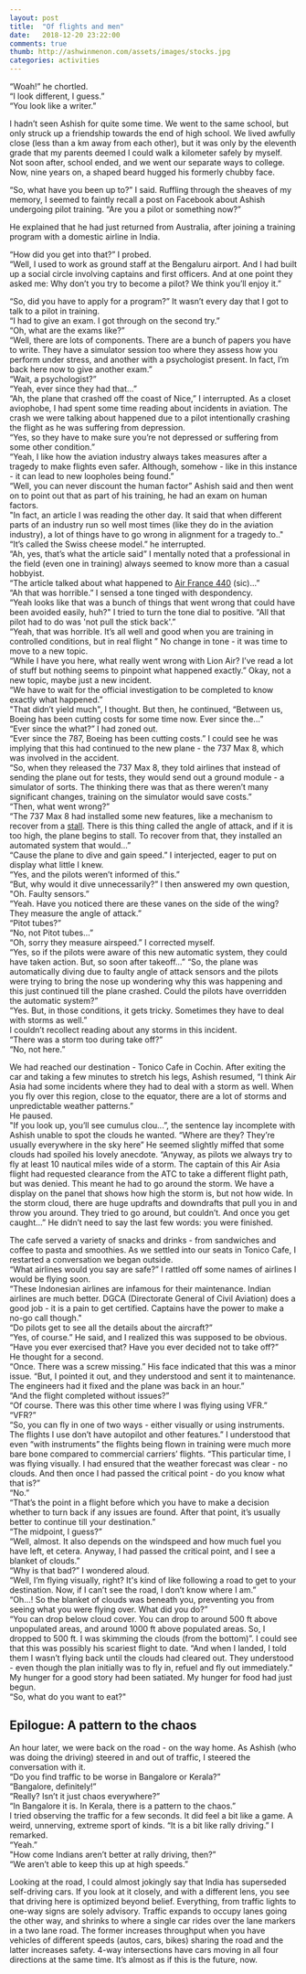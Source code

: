 ```yaml
---
layout: post
title:  "Of flights and men"
date:   2018-12-20 23:22:00
comments: true
thumb: http://ashwinmenon.com/assets/images/stocks.jpg
categories: activities
---
```


“Woah!” he chortled.  
“I look different, I guess.”  
“You look like a writer.” 

I hadn’t seen Ashish for quite some time. We went to the same school, but only struck up a friendship towards the end of high school. We lived awfully close (less than a km away from each other), but it was only by the eleventh grade that my parents deemed I could walk a kilometer safely by myself. Not soon after, school ended, and we went our separate ways to college. Now, nine years on, a shaped beard hugged his formerly chubby face.

“So, what have you been up to?” I said. Ruffling through the sheaves of my memory, I seemed to faintly recall a post on Facebook about Ashish undergoing pilot training. “Are you a pilot or something now?”

He explained that he had just returned from Australia, after joining a training program with a domestic airline in India.

“How did you get into that?” I probed.  
“Well, I used to work as ground staff at the Bengaluru airport. And I had built up a social circle involving captains and first officers. And at one point they asked me: Why don’t you try to become a pilot? We think you’ll enjoy it.”  

“So, did you have to apply for a program?” It wasn’t every day that I got to talk to a pilot in training.  
“I had to give an exam. I got through on the second try.”  
“Oh, what are the exams like?”  
“Well, there are lots of components. There are a bunch of papers you have to write. They have a simulator session too where they assess how you perform under stress, and another with a psychologist present. In fact, I’m back here now to give another exam.”  
“Wait, a psychologist?”  
“Yeah, ever since they had that...”  
“Ah, the plane that crashed off the coast of Nice,” I interrupted. As a closet aviophobe, I had spent some time reading about incidents in aviation. The crash we were talking about happened due to a pilot intentionally crashing the flight as he was suffering from depression.  
“Yes, so they have to make sure you’re not depressed or suffering from some other condition.”  
“Yeah, I like how the aviation industry always takes measures after a tragedy to make flights even safer. Although, somehow - like in this instance - it can lead to new loopholes being found.”  
“Well, you can never discount the human factor” Ashish said and then went on to point out that as part of his training, he had an exam on human factors.  
"In fact, an article I was reading the other day. It said that when different parts of an industry run so well most times (like they do in the aviation industry), a lot of things have to go wrong in alignment for a tragedy to.."  
“It’s called the Swiss cheese model.” he interrupted.  
“Ah, yes, that’s what the article said” I mentally noted that a professional in the field (even one in training) always seemed to know more than a casual hobbyist.  
“The article talked about what happened to [Air France 440](https://www.popularmechanics.com/flight/a3115/what-really-happened-aboard-air-france-447-6611877/) (sic)...”  
“Ah that was horrible.” I sensed a tone tinged with despondency.  
“Yeah looks like that was a bunch of things that went wrong that could have been avoided easily, huh?" I tried to turn the tone dial to positive. “All that pilot had to do was 'not pull the stick back'.”  
“Yeah, that was horrible. It’s all well and good when you are training in controlled conditions, but in real flight
” No change in tone - it was time to move to a new topic.  
“While I have you here, what really went wrong with Lion Air? I’ve read a lot of stuff but nothing seems to pinpoint what happened exactly.” Okay, not a new topic, maybe just a new incident.  
“We have to wait for the official investigation to be completed to know exactly what happened.”  
"That didn’t yield much", I thought. But then, he continued, “Between us, Boeing has been cutting costs for some time now. Ever since the...”  
“Ever since the what?” I had zoned out.  
“Ever since the 787, Boeing has been cutting costs.” I could see he was implying that this had continued to the new plane - the 737 Max 8, which was involved in the accident.  
“So, when they released the 737 Max 8, they told airlines that instead of sending the plane out for tests, they would send out a ground module - a simulator of sorts. The thinking there was that as there weren’t many significant changes, training on the simulator would save costs.”  
“Then, what went wrong?”  
“The 737 Max 8 had installed some new features, like a mechanism to recover from a [stall](https://en.wikipedia.org/wiki/Stall_(flight)). There is this thing called the angle of attack, and if it is too high, the plane begins to stall. To recover from that, they installed an automated system that would...”  
“Cause the plane to dive and gain speed.” I interjected, eager to put on display what little I knew.  
“Yes, and the pilots weren’t informed of this.”  
“But, why would it dive unnecessarily?” I then answered my own question, "Oh. Faulty sensors.”  
“Yeah. Have you noticed there are these vanes on the side of the wing? They measure the angle of attack.”  
“Pitot tubes?”  
“No, not Pitot tubes...”  
“Oh, sorry they measure airspeed.” I corrected myself.  
“Yes, so if the pilots were aware of this new automatic system, they could have taken action. But, so soon after takeoff...”
“So, the plane was automatically diving due to faulty angle of attack sensors and the pilots were trying to bring the nose up wondering why this was happening and this just continued till the plane crashed. Could the pilots have overridden the automatic system?”  
“Yes. But, in those conditions, it gets tricky. Sometimes they have to deal with storms as well.”  
I couldn’t recollect reading about any storms in this incident.  
“There was a storm too during take off?”  
“No, not here.”  

We had reached our destination - Tonico Cafe in Cochin. After exiting the car and taking a few minutes to stretch his legs, Ashish resumed, “I think Air Asia had some incidents where they had to deal with a storm as well. When you fly over this region, close to the equator, there are a lot of storms and unpredictable weather patterns.”  
He paused.  
"If you look up, you’ll see cumulus clou...”, the sentence lay incomplete with Ashish unable to spot the clouds he wanted. “Where are they? They’re usually everywhere in the sky here” He seemed slightly miffed that some clouds had spoiled his lovely anecdote. “Anyway, as pilots we always try to fly at least 10 nautical miles wide of a storm. The captain of this Air Asia flight had requested clearance from the ATC to take a different flight path, but was denied. This meant he had to go around the storm. We have a display on the panel that shows how high the storm is, but not how wide. In the storm cloud, there are huge updrafts and downdrafts that pull you in and throw you around. They tried to go around, but couldn’t. And once you get caught...” He didn’t need to say the last few words: you were finished.  

The cafe served a variety of snacks and drinks - from sandwiches and coffee to pasta and smoothies. As we settled into our seats in Tonico Cafe, I restarted a conversation we began outside.  
“What airlines would you say are safe?” I rattled off some names of airlines I would be flying soon.  
“These Indonesian airlines are infamous for their maintenance. Indian airlines are much better. DGCA (Directorate General of Civil Aviation) does a good job - it is a pain to get certified. Captains have the power to make a no-go call though."  
“Do pilots get to see all the details about the aircraft?”  
“Yes, of course.” He said, and I realized this was supposed to be obvious.  
“Have you ever exercised that? Have you ever decided not to take off?”  
He thought for a second.  
“Once. There was a screw missing.” His face indicated that this was a minor issue. “But, I pointed it out, and they understood and sent it to maintenance. The engineers had it fixed and the plane was back in an hour.”  
“And the flight completed without issues?”  
“Of course. There was this other time where I was flying using VFR.”  
“VFR?”  
“So, you can fly in one of two ways - either visually or using instruments. The flights I use don’t have autopilot and other features.” I understood that even “with instruments” the flights being flown in training were much more bare bone compared to commercial carriers’ flights. “This particular time, I was flying visually. I had ensured that the weather forecast was clear - no clouds. And then once I had passed the critical point - do you know what that is?”  
“No.”  
“That’s the point in a flight before which you have to make a decision whether to turn back if any issues are found. After that point, it’s usually better to continue till your destination.”  
“The midpoint, I guess?”  
“Well, almost. It also depends on the windspeed and how much fuel you have left, et cetera. Anyway, I had passed the critical point, and I see a blanket of clouds.”  
“Why is that bad?” I wondered aloud.  
“Well, I’m flying visually, right? It's kind of like following a road to get to your destination. Now, if I can’t see the road, I don’t know where I am.”  
“Oh...! So the blanket of clouds was beneath you, preventing you from seeing what you were flying over. What did you do?”  
“You can drop below cloud cover. You can drop to around 500 ft above unpopulated areas, and around 1000 ft above populated areas. So, I dropped to 500 ft. I was skimming the clouds (from the bottom)”. I could see that this was possibly his scariest flight to date. “And when I landed, I told them I wasn’t flying back until the clouds had cleared out. They understood - even though the plan initially was to fly in, refuel and fly out immediately.”  
My hunger for a good story had been satiated. My hunger for food had just begun.  
“So, what do you want to eat?"  

## Epilogue: A pattern to the chaos
An hour later, we were back on the road - on the way home. As Ashish (who was doing the driving) steered in and out of traffic, I steered the conversation with it.  
“Do you find traffic to be worse in Bangalore or Kerala?”  
“Bangalore, definitely!”  
“Really? Isn’t it just chaos everywhere?”  
“In Bangalore it is. In Kerala, there is a pattern to the chaos.”  
I tried observing the traffic for a few seconds. It did feel a bit like a game. A weird, unnerving, extreme sport of kinds.
“It is a bit like rally driving.” I remarked.  
“Yeah.”  
"How come Indians aren’t better at rally driving, then?”  
“We aren’t able to keep this up at high speeds.”  

Looking at the road, I could almost jokingly say that India has superseded self-driving cars. If you look at it closely, and with a different lens, you see that driving here is optimized beyond belief. Everything, from traffic lights to one-way signs are solely advisory. Traffic expands to occupy lanes going the other way, and shrinks to where a single car rides over the lane markers in a two lane road. The former increases throughput when you have vehicles of different speeds (autos, cars, bikes) sharing the road and the latter increases safety. 4-way intersections have cars moving in all four directions at the same time. It’s almost as if this is the future, now.

